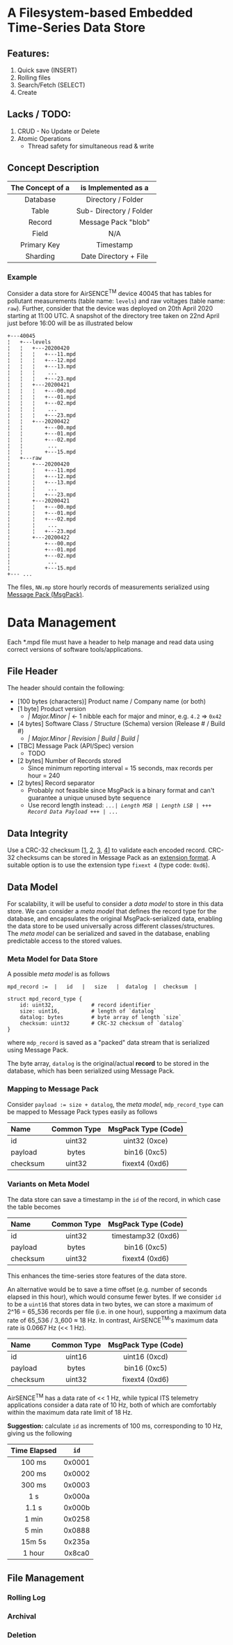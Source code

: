 # A Filesystem-based Embedded Time-Series Data Store

## Features:

1. Quick save (INSERT)
2. Rolling files
3. Search/Fetch (SELECT)
4. Create

## Lacks / TODO:

1. CRUD - No Update or Delete
2. Atomic Operations
    * Thread safety for simultaneous read & write


## Concept Description

|  The Concept of a  |      is Implemented as a     |
|:------------------:|:----------------------------:|
|      Database      |      Directory / Folder      |
|       Table        |    Sub- Directory / Folder   |
|       Record       |      Message Pack "blob"     |
|       Field        |            N/A               |
|     Primary Key    |         Timestamp            |
|      Sharding      |     Date Directory + File    |

### Example

Consider a data store for AirSENCE<sup>TM</sup> device 40045 that has tables for pollutant measurements (table name: `levels`) and raw voltages (table name: `raw`). Further, consider that the device was deployed on 20th April 2020 starting at 11:00 UTC. A snapshot of the directory tree taken on 22nd April just before 16:00 will be as illustrated below
```
+---40045
¦   +---levels
¦   ¦   +---20200420
¦   ¦   ¦   +---11.mpd
¦   ¦   ¦   +---12.mpd
¦   ¦   ¦   +---13.mpd
¦   ¦   ¦    ...
¦   ¦   ¦   +---23.mpd
¦   ¦   +---20200421
¦   ¦   ¦   +---00.mpd
¦   ¦   ¦   +---01.mpd
¦   ¦   ¦   +---02.mpd
¦   ¦   ¦    ...
¦   ¦   ¦   +---23.mpd
¦   ¦   +---20200422
¦   ¦       +---00.mpd
¦   ¦       +---01.mpd
¦   ¦       +---02.mpd
¦   ¦        ...
¦   ¦       +---15.mpd
¦   +---raw
¦       +---20200420
¦       ¦   +---11.mpd
¦       ¦   +---12.mpd
¦       ¦   +---13.mpd
¦       ¦    ...
¦       ¦   +---23.mpd
¦       +---20200421
¦       ¦   +---00.mpd
¦       ¦   +---01.mpd
¦       ¦   +---02.mpd
¦       ¦    ...
¦       ¦   +---23.mpd
¦       +---20200422
¦           +---00.mpd
¦           +---01.mpd
¦           +---02.mpd
¦            ...
¦           +---15.mpd
+--- ...
```

The files, `NN.mp` store hourly records of measurements serialized using [Message Pack (MsgPack)](https://msgpack.org/).


# Data Management

Each *.mpd file must have a header to help manage and read data using correct versions of software tools/applications.

## File Header

The header should contain the following:

* [100 bytes (characters)] Product name / Company name (or both)
* [1 byte] Product version
    * _| Major.Minor |_ <- 1 nibble each for major and minor, e.g. `4.2` => `0x42`
* [4 bytes] Software Class / Structure (Schema) version (Release # / Build #)
    * _| Major.Minor | Revision | Build | Build |_
* [TBC] Message Pack (API/Spec) version
    * TODO
* [2 bytes] Number of Records stored
    * Since minimum reporting interval = 15 seconds, max records per hour = 240
* [2 bytes] Record separator
    * Probably not feasible since MsgPack is a binary format and can't guarantee a unique unused byte sequence
    * Use record length instead: _`...| Length MSB | Length LSB | +++ Record Data Payload +++ | ...`_

## Data Integrity

Use a CRC-32 checksum [[1](1), [2](2), [3](3), [4](4)] to validate each encoded record. CRC-32 checksums can be stored in Message Pack as an [extension format](5). A suitable option is to use the extension type `fixext 4` (type code: `0xd6`).

[1]: https://create.stephan-brumme.com/crc32/#git1
[2]: https://www.libcrc.org/download/
[3]: https://github.com/bakercp/CRC32/blob/master/src/CRC32.cpp
[4]: https://docs.rs/crc/1.8.1/crc/index.html
[5]: https://github.com/msgpack/msgpack/blob/master/spec.md#ext-format-family 

## Data Model

For scalability, it will be useful to consider a _data model_ to store in this data store. We can consider a _meta model_ that defines the record type for the database, and encapsulates the original MsgPack-serialized data, enabling the data store to be used universally across different classes/structures. The _meta model_ can be serialized and saved in the database, enabling predictable access to the stored values.

### Meta Model for Data Store

A possible _meta model_ is as follows
```
mpd_record :=  |   id   |   size   |  datalog  |  checksum  |

struct mpd_record_type {
    id: uint32,            # record identifier
    size: uint16,          # length of `datalog`
    datalog: bytes         # byte array of length `size`
    checksum: uint32       # CRC-32 checksum of `datalog`
}
```

where `mdp_record` is saved as a "packed" data stream that is serialized using Message Pack.

The byte array, `datalog` is the original/actual **record** to be stored in the database, which has been serialized using Message Pack.

### Mapping to Message Pack

Consider `payload := size + datalog`, the _meta model_, `mdp_record_type` can be mapped to Message Pack types easily as follows

|    Name   |   Common Type   | MsgPack Type (Code) |
|:----------|:---------------:|:-------------------:|
|     id    |      uint32     |     uint32 (0xce)   |
|  payload  |      bytes      |      bin16 (0xc5)   |
|  checksum |      uint32     |    fixext4 (0xd6)   |


### Variants on Meta Model

The data store can save a timestamp in the `id` of the record, in which case the table becomes

|    Name   |   Common Type   | MsgPack Type (Code) |
|:----------|:---------------:|:-------------------:|
|     id    |      uint32     | timestamp32 (0xd6)  |
|  payload  |      bytes      |      bin16 (0xc5)   |
|  checksum |      uint32     |    fixext4 (0xd6)   |

This enhances the time-series store features of the data store.

An alternative would be to save a time offset (e.g. number of seconds elapsed in this hour), which would consume fewer bytes. 
If we consider `id` to be a `uint16` that stores data in two bytes, we can store a maximum of 2^16 = 65_536 records per file (i.e. in one hour), supporting a maximum data rate of 65_536 / 3_600 ≈ 18 Hz. In contrast, AirSENCE<sup>TM</sup>'s maximum data rate is 0.0667 Hz (<< 1 Hz).

|    Name   |   Common Type   | MsgPack Type (Code) |
|:----------|:---------------:|:-------------------:|
|     id    |      uint16     |     uint16 (0xcd)   |
|  payload  |      bytes      |      bin16 (0xc5)   |
|  checksum |      uint32     |    fixext4 (0xd6)   |

AirSENCE<sup>TM</sup> has a data rate of << 1 Hz, while typical ITS telemetry applications consider a data rate of 10 Hz, both of which are comfortably within the maximum data rate limit of 18 Hz.

**Suggestion:** calculate `id` as increments of 100 ms, corresponding to 10 Hz, giving us the following

|  Time Elapsed  |     `id`      |
|:--------------:|:-------------:|
|     100 ms     |    0x0001     |
|     200 ms     |    0x0002     |
|     300 ms     |    0x0003     |
|      1 s       |    0x000a     |
|     1.1 s      |    0x000b     |
|      1 min     |    0x0258     |
|      5 min     |    0x0888     |
|     15m 5s     |    0x235a     |
|     1 hour     |    0x8ca0     |


## File Management

### Rolling Log

### Archival

### Deletion
